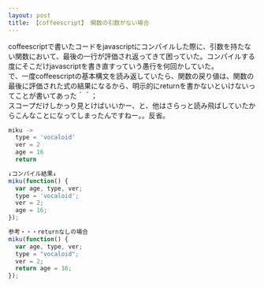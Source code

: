 ```yaml
---
layout: post
title: 【coffeescript】 関数の引数がない場合
---
```



coffeescriptで書いたコードをjavascriptにコンパイルした際に、引数を持たない関数において、最後の一行が評価され返ってきて困っていた。コンパイルする度にそこだけjavascriptを書き直すっていう愚行を何回かしていた。  
で、一度coffeescriptの基本構文を読み返していたら、関数の戻り値は、関数の最後に評価された式の結果になるから、明示的にreturnを書かないといけないってことが書いてあった＾＾；  
スコープだけしかっり見とけばいいかー、と、他はさらっと読み飛ばしていたからこんなことになってしまったんですねー。。反省。

```javascript
miku ->
  type = 'vocaloid'
  ver = 2
  age = 16
  return

↓コンパイル結果↓
miku(function() {
  var age, type, ver;
  type = 'vocaloid';
  ver = 2;
  age = 16;
});

参考・・・returnなしの場合
miku(function() {
  var age, type, ver;
  type = "vocaloid";
  ver = 2;
  return age = 16;
});
```
